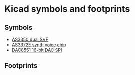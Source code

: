 # Kicad symbols and footprints

## Symbols

- [AS3350 dual SVF](http://www.alfarzpp.lv/eng/sc/AS3350.pdf)
- [AS3372E synth voice chip](https://www.alfarzpp.lv/eng/sc/AS3372E.pdf)
- [DAC8551 16-bit DAC SPI](https://www.ti.com/lit/ds/symlink/dac8551.pdf)

## Footprints